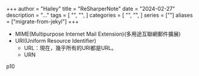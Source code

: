 +++
author = "Hailey"
title = "ReSharperNote"
date = "2024-02-27"
description = "…"
tags = [
    "",
    "",
]
categories = [
    "",
    "",
]
series = [""]
aliases = ["migrate-from-jekyl"]
+++




* MIME(Multipurpose Internet Mail Extension)(多用途互聯網郵件擴展)
* URI(Uniform Resource Identifier)
  * URL：現在，幾乎所有的URI都是URL。
  * URN
  
p10